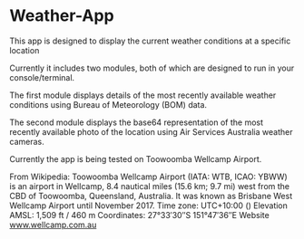 # Weather-App

This app is designed to display the current weather conditions at a specific location 

Currently it includes two modules, both of which are designed to run in your console/terminal.

  The first module displays details of the most recently available weather conditions using Bureau of Meteorology (BOM) data.

  The second module displays the base64 representation of the most recently available photo of the location using Air Services Australia weather cameras.

Currently the app is being tested on Toowoomba Wellcamp Airport.

From Wikipedia: Toowoomba Wellcamp Airport (IATA: WTB, ICAO: YBWW) is an airport in Wellcamp,
8.4 nautical miles (15.6 km; 9.7 mi) west from the CBD of Toowoomba, Queensland, Australia. 
It was known as Brisbane West Wellcamp Airport until November 2017. 
Time zone:  UTC+10:00 ()
Elevation AMSL:  1,509 ft / 460 m
Coordinates:  27°33′30″S 151°47′36″E
Website	www.wellcamp.com.au


